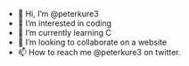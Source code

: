 - 👋 Hi, I’m @peterkure3
- 👀 I’m interested in coding
- 🌱 I’m currently learning C
- 💞️ I’m looking to collaborate on a website
- 📫 How to reach me @peterkure3 on twitter.


<!---
peterkure3/peterkure3 is a ✨ special ✨ repository because its `README.md` (this file) appears on your GitHub profile.
You can click the Preview link to take a look at your changes.
--->
